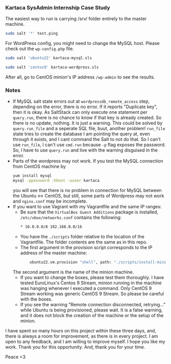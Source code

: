 ### Kartaca SysAdmin Internship Case Study
The easiest way to run is carrying /srv/ folder entirely to the master machine.
```bash
sudo salt '*' test.ping
```
For WordPress config, you might need to change the MySQL host. Please check out the `wp-config.php` file.
```bash
sudo salt 'ubuntu22' kartaca-mysql.sls
```
```bash
sudo salt 'centos9' kartaca-wordpress.sls
```
After all, go to CentOS minion's IP address `/wp-admin` to see the results. 

### Notes
- If MySQL salt state errors out at `wordpressdb_remote_access` step, depending on the error, there is no error. If it reports "Duplicate key", then it is okay. As SaltStack can only execute one statement per `query.run`, there is no chance to know if that key is already created. So there is no update, nothing. It is just a warning. This could be solved by `query.run_file` and a seperate SQL file, buut, another problem! `run_file` state tries to create the database I am pointing the query at, even through it exists, and I cant command the Salt to not do that. So I can't use `run_file`, I can't use `cmd.run` because `-p` flag exposes the password. So, I have to use `query.run` and live with the warning disguised in the error.
- Parts of the wordpress may not work. If you test the MySQL connection from CentOS machine by 
  ```bash
  yum install mysql
  mysql -ppassword -hhost -uuser kartaca
  ``` 
  you will see that there is no problem in connection for MySQL between the Ubuntu <-> CentOS, but still, some parts of Wordpress may not work and `nginx.conf` may be incomplete.
- If you want to use Vagrant with my Vagrantfile and the same IP ranges:
  - Be sure that the `VirtualBox Guest Additions` package is installed, `/etc/vbox/networks.conf` contains the following:
    ```bash
    * 10.0.0.0/8 192.168.0.0/16
    ```
  - You have the `./scripts` folder relative to the location of the Vagrantfile. The folder contents are the same as in this repo.
  - The first argument in the provision script corresponds to the IP address of the master machine:
    ```bash
        ubuntu22.vm.provision "shell", path: "./scripts/install-minion.sh", args: ["10.10.28.69", "ubuntu22"]
    ```
  The second argument is the name of the minion machine.
  - If you want to change the boxes, please test them thoroughly. I have tested EuroLinux's Centos 9 Stream,  minion running in the machine was hanging whenever I executed a command. Only CentOS 9 Stream working was generic CentOS 9 Stream.
    So please be careful with the boxes.
  - If you see the warning "Remote connection disconnected, retrying..." while Ubuntu is being provisioned, please wait. It is a false warning, and it does not block the creation of the machine or the setup of the minion.

I have spent so many hours on this project within these three days, and, there is always a room for improvement, as there is in every project. I am open to any feedback, and I am willing to improve myself. I hope you like my work. Thank you for this opportunity. And, thank you for your time. 

Peace <3